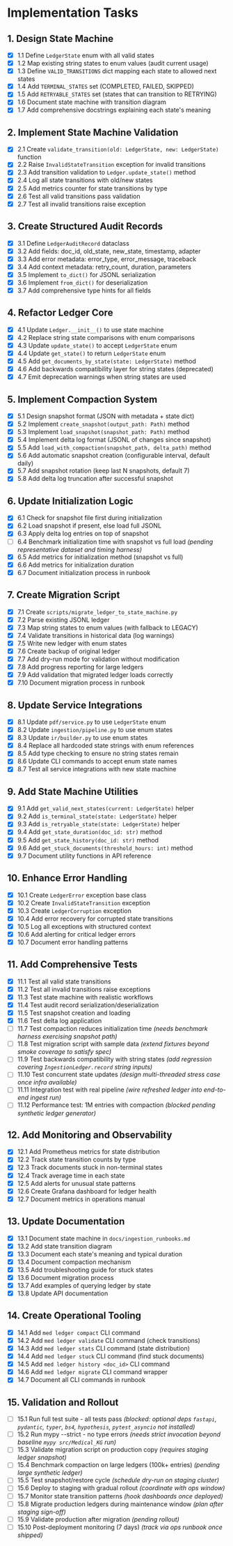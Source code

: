 # Implementation Tasks

## 1. Design State Machine

- [x] 1.1 Define `LedgerState` enum with all valid states
- [x] 1.2 Map existing string states to enum values (audit current usage)
- [x] 1.3 Define `VALID_TRANSITIONS` dict mapping each state to allowed next states
- [x] 1.4 Add `TERMINAL_STATES` set (COMPLETED, FAILED, SKIPPED)
- [x] 1.5 Add `RETRYABLE_STATES` set (states that can transition to RETRYING)
- [x] 1.6 Document state machine with transition diagram
- [x] 1.7 Add comprehensive docstrings explaining each state's meaning

## 2. Implement State Machine Validation

- [x] 2.1 Create `validate_transition(old: LedgerState, new: LedgerState)` function
- [x] 2.2 Raise `InvalidStateTransition` exception for invalid transitions
- [x] 2.3 Add transition validation to `Ledger.update_state()` method
- [x] 2.4 Log all state transitions with old/new states
- [x] 2.5 Add metrics counter for state transitions by type
- [x] 2.6 Test all valid transitions pass validation
- [x] 2.7 Test all invalid transitions raise exception

## 3. Create Structured Audit Records

- [x] 3.1 Define `LedgerAuditRecord` dataclass
- [x] 3.2 Add fields: doc_id, old_state, new_state, timestamp, adapter
- [x] 3.3 Add error metadata: error_type, error_message, traceback
- [x] 3.4 Add context metadata: retry_count, duration, parameters
- [x] 3.5 Implement `to_dict()` for JSONL serialization
- [x] 3.6 Implement `from_dict()` for deserialization
- [x] 3.7 Add comprehensive type hints for all fields

## 4. Refactor Ledger Core

- [x] 4.1 Update `Ledger.__init__()` to use state machine
- [x] 4.2 Replace string state comparisons with enum comparisons
- [x] 4.3 Update `update_state()` to accept `LedgerState` enum
- [x] 4.4 Update `get_state()` to return `LedgerState` enum
- [x] 4.5 Add `get_documents_by_state(state: LedgerState)` method
- [x] 4.6 Add backwards compatibility layer for string states (deprecated)
- [x] 4.7 Emit deprecation warnings when string states are used

## 5. Implement Compaction System

- [x] 5.1 Design snapshot format (JSON with metadata + state dict)
- [x] 5.2 Implement `create_snapshot(output_path: Path)` method
- [x] 5.3 Implement `load_snapshot(snapshot_path: Path)` method
- [x] 5.4 Implement delta log format (JSONL of changes since snapshot)
- [x] 5.5 Add `load_with_compaction(snapshot_path, delta_path)` method
- [x] 5.6 Add automatic snapshot creation (configurable interval, default daily)
- [x] 5.7 Add snapshot rotation (keep last N snapshots, default 7)
- [x] 5.8 Add delta log truncation after successful snapshot

## 6. Update Initialization Logic

- [x] 6.1 Check for snapshot file first during initialization
- [x] 6.2 Load snapshot if present, else load full JSONL
- [x] 6.3 Apply delta log entries on top of snapshot
- [ ] 6.4 Benchmark initialization time with snapshot vs full load *(pending representative dataset and timing harness)*
- [x] 6.5 Add metrics for initialization method (snapshot vs full)
- [x] 6.6 Add metrics for initialization duration
- [x] 6.7 Document initialization process in runbook

## 7. Create Migration Script

- [x] 7.1 Create `scripts/migrate_ledger_to_state_machine.py`
- [x] 7.2 Parse existing JSONL ledger
- [x] 7.3 Map string states to enum values (with fallback to LEGACY)
- [x] 7.4 Validate transitions in historical data (log warnings)
- [x] 7.5 Write new ledger with enum states
- [x] 7.6 Create backup of original ledger
- [x] 7.7 Add dry-run mode for validation without modification
- [x] 7.8 Add progress reporting for large ledgers
- [x] 7.9 Add validation that migrated ledger loads correctly
- [x] 7.10 Document migration process in runbook

## 8. Update Service Integrations

- [x] 8.1 Update `pdf/service.py` to use `LedgerState` enum
- [x] 8.2 Update `ingestion/pipeline.py` to use enum states
- [x] 8.3 Update `ir/builder.py` to use enum states
- [x] 8.4 Replace all hardcoded state strings with enum references
- [x] 8.5 Add type checking to ensure no string states remain
- [x] 8.6 Update CLI commands to accept enum state names
- [x] 8.7 Test all service integrations with new state machine

## 9. Add State Machine Utilities

- [x] 9.1 Add `get_valid_next_states(current: LedgerState)` helper
- [x] 9.2 Add `is_terminal_state(state: LedgerState)` helper
- [x] 9.3 Add `is_retryable_state(state: LedgerState)` helper
- [x] 9.4 Add `get_state_duration(doc_id: str)` method
- [x] 9.5 Add `get_state_history(doc_id: str)` method
- [x] 9.6 Add `get_stuck_documents(threshold_hours: int)` method
- [x] 9.7 Document utility functions in API reference

## 10. Enhance Error Handling

- [x] 10.1 Create `LedgerError` exception base class
- [x] 10.2 Create `InvalidStateTransition` exception
- [x] 10.3 Create `LedgerCorruption` exception
- [x] 10.4 Add error recovery for corrupted state transitions
- [x] 10.5 Log all exceptions with structured context
- [x] 10.6 Add alerting for critical ledger errors
- [x] 10.7 Document error handling patterns

## 11. Add Comprehensive Tests

- [x] 11.1 Test all valid state transitions
- [x] 11.2 Test all invalid transitions raise exceptions
- [x] 11.3 Test state machine with realistic workflows
- [x] 11.4 Test audit record serialization/deserialization
- [x] 11.5 Test snapshot creation and loading
- [x] 11.6 Test delta log application
- [ ] 11.7 Test compaction reduces initialization time *(needs benchmark harness exercising snapshot path)*
- [ ] 11.8 Test migration script with sample data *(extend fixtures beyond smoke coverage to satisfy spec)*
- [ ] 11.9 Test backwards compatibility with string states *(add regression covering `IngestionLedger.record` string inputs)*
- [ ] 11.10 Test concurrent state updates *(design multi-threaded stress case once infra available)*
- [ ] 11.11 Integration test with real pipeline *(wire refreshed ledger into end-to-end ingest run)*
- [ ] 11.12 Performance test: 1M entries with compaction *(blocked pending synthetic ledger generator)*

## 12. Add Monitoring and Observability

- [x] 12.1 Add Prometheus metrics for state distribution
- [x] 12.2 Track state transition counts by type
- [x] 12.3 Track documents stuck in non-terminal states
- [x] 12.4 Track average time in each state
- [x] 12.5 Add alerts for unusual state patterns
- [x] 12.6 Create Grafana dashboard for ledger health
- [x] 12.7 Document metrics in operations manual

## 13. Update Documentation

- [x] 13.1 Document state machine in `docs/ingestion_runbooks.md`
- [x] 13.2 Add state transition diagram
- [x] 13.3 Document each state's meaning and typical duration
- [x] 13.4 Document compaction mechanism
- [x] 13.5 Add troubleshooting guide for stuck states
- [x] 13.6 Document migration process
- [x] 13.7 Add examples of querying ledger by state
- [x] 13.8 Update API documentation

## 14. Create Operational Tooling

- [x] 14.1 Add `med ledger compact` CLI command
- [x] 14.2 Add `med ledger validate` CLI command (check transitions)
- [x] 14.3 Add `med ledger stats` CLI command (state distribution)
- [x] 14.4 Add `med ledger stuck` CLI command (find stuck documents)
- [x] 14.5 Add `med ledger history <doc_id>` CLI command
- [x] 14.6 Add `med ledger migrate` CLI command wrapper
- [x] 14.7 Document all CLI commands in runbook

## 15. Validation and Rollout

- [ ] 15.1 Run full test suite - all tests pass *(blocked: optional deps `fastapi`, `pydantic`, `typer`, `bs4`, `hypothesis`, `pytest_asyncio` not installed)*
- [ ] 15.2 Run mypy --strict - no type errors *(needs strict invocation beyond baseline `mypy src/Medical_KG` run)*
- [ ] 15.3 Validate migration script on production copy *(requires staging ledger snapshot)*
- [ ] 15.4 Benchmark compaction on large ledgers (100k+ entries) *(pending large synthetic ledger)*
- [ ] 15.5 Test snapshot/restore cycle *(schedule dry-run on staging cluster)*
- [ ] 15.6 Deploy to staging with gradual rollout *(coordinate with ops window)*
- [ ] 15.7 Monitor state transition patterns *(hook dashboards once deployed)*
- [ ] 15.8 Migrate production ledgers during maintenance window *(plan after staging sign-off)*
- [ ] 15.9 Validate production after migration *(pending rollout)*
- [ ] 15.10 Post-deployment monitoring (7 days) *(track via ops runbook once shipped)*
